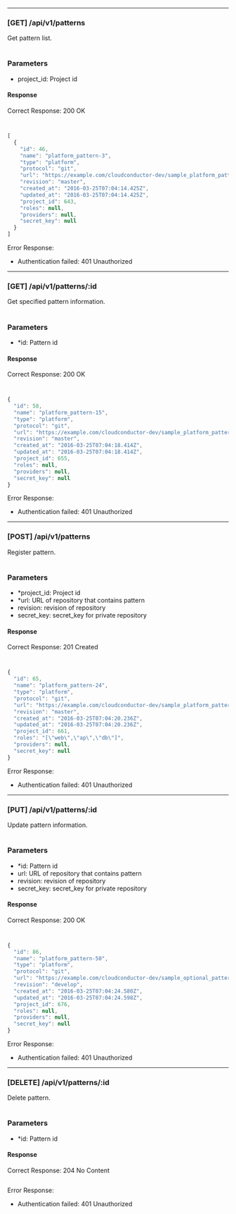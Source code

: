 
----

### [GET] /api/v1/patterns

Get pattern list.

#
### Parameters
- project_id: Project id


#### Response

Correct Response: 200 OK

```javascript


[
  {
    "id": 46,
    "name": "platform_pattern-3",
    "type": "platform",
    "protocol": "git",
    "url": "https://example.com/cloudconductor-dev/sample_platform_pattern.git",
    "revision": "master",
    "created_at": "2016-03-25T07:04:14.425Z",
    "updated_at": "2016-03-25T07:04:14.425Z",
    "project_id": 643,
    "roles": null,
    "providers": null,
    "secret_key": null
  }
]
```

Error Response:

- Authentication failed: 401 Unauthorized


----

### [GET] /api/v1/patterns/:id

Get specified pattern information.

#
### Parameters
- *id: Pattern id


#### Response

Correct Response: 200 OK

```javascript


{
  "id": 58,
  "name": "platform_pattern-15",
  "type": "platform",
  "protocol": "git",
  "url": "https://example.com/cloudconductor-dev/sample_platform_pattern.git",
  "revision": "master",
  "created_at": "2016-03-25T07:04:18.414Z",
  "updated_at": "2016-03-25T07:04:18.414Z",
  "project_id": 655,
  "roles": null,
  "providers": null,
  "secret_key": null
}
```

Error Response:

- Authentication failed: 401 Unauthorized


----

### [POST] /api/v1/patterns

Register pattern.

#
### Parameters
- *project_id: Project id
- *url: URL of repository that contains pattern
- revision: revision of repository
- secret_key: secret_key for private repository


#### Response

Correct Response: 201 Created

```javascript


{
  "id": 65,
  "name": "platform_pattern-24",
  "type": "platform",
  "protocol": "git",
  "url": "https://example.com/cloudconductor-dev/sample_platform_pattern.git",
  "revision": "master",
  "created_at": "2016-03-25T07:04:20.236Z",
  "updated_at": "2016-03-25T07:04:20.236Z",
  "project_id": 661,
  "roles": "[\"web\",\"ap\",\"db\"]",
  "providers": null,
  "secret_key": null
}
```

Error Response:

- Authentication failed: 401 Unauthorized


----

### [PUT] /api/v1/patterns/:id

Update pattern information.

#
### Parameters
- *id: Pattern id
- url: URL of repository that contains pattern
- revision: revision of repository
- secret_key: secret_key for private repository


#### Response

Correct Response: 200 OK

```javascript


{
  "id": 86,
  "name": "platform_pattern-50",
  "type": "platform",
  "protocol": "git",
  "url": "https://example.com/cloudconductor-dev/sample_optional_pattern.git",
  "revision": "develop",
  "created_at": "2016-03-25T07:04:24.580Z",
  "updated_at": "2016-03-25T07:04:24.598Z",
  "project_id": 676,
  "roles": null,
  "providers": null,
  "secret_key": null
}
```

Error Response:

- Authentication failed: 401 Unauthorized


----

### [DELETE] /api/v1/patterns/:id

Delete pattern.

#
### Parameters
- *id: Pattern id


#### Response

Correct Response: 204 No Content

```javascript

```

Error Response:

- Authentication failed: 401 Unauthorized
